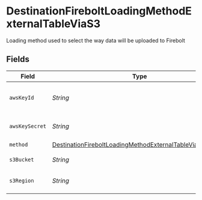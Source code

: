 # DestinationFireboltLoadingMethodExternalTableViaS3

Loading method used to select the way data will be uploaded to Firebolt


## Fields

| Field                                                                                                                                       | Type                                                                                                                                        | Required                                                                                                                                    | Description                                                                                                                                 | Example                                                                                                                                     |
| ------------------------------------------------------------------------------------------------------------------------------------------- | ------------------------------------------------------------------------------------------------------------------------------------------- | ------------------------------------------------------------------------------------------------------------------------------------------- | ------------------------------------------------------------------------------------------------------------------------------------------- | ------------------------------------------------------------------------------------------------------------------------------------------- |
| `awsKeyId`                                                                                                                                  | *String*                                                                                                                                    | :heavy_check_mark:                                                                                                                          | AWS access key granting read and write access to S3.                                                                                        |                                                                                                                                             |
| `awsKeySecret`                                                                                                                              | *String*                                                                                                                                    | :heavy_check_mark:                                                                                                                          | Corresponding secret part of the AWS Key                                                                                                    |                                                                                                                                             |
| `method`                                                                                                                                    | [DestinationFireboltLoadingMethodExternalTableViaS3Method](../../models/shared/DestinationFireboltLoadingMethodExternalTableViaS3Method.md) | :heavy_check_mark:                                                                                                                          | N/A                                                                                                                                         |                                                                                                                                             |
| `s3Bucket`                                                                                                                                  | *String*                                                                                                                                    | :heavy_check_mark:                                                                                                                          | The name of the S3 bucket.                                                                                                                  |                                                                                                                                             |
| `s3Region`                                                                                                                                  | *String*                                                                                                                                    | :heavy_check_mark:                                                                                                                          | Region name of the S3 bucket.                                                                                                               | us-east-1                                                                                                                                   |